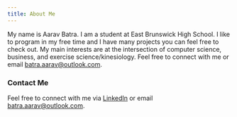 ```yaml
---
title: About Me
---
```

My name is Aarav Batra. I am a student at East Brunswick High School. I like to program in my free time and I have many projects you can feel free to check out. My main interests are at the intersection of computer science, business, and exercise science/kinesiology. Feel free to connect with me or email batra.aarav@outlook.com.

### Contact Me
Feel free to connect with me via [LinkedIn](https://www.linkedin.com/in/aarav-batra-a0abaa2a4/) or email batra.aarav@outlook.com.
